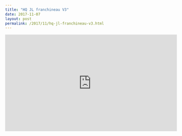 ```yaml
---
title: "HQ JL franchineau V3"
date: 2017-11-07
layout: post
permalink: /2017/11/hq-jl-franchineau-v3.html
---
```


<iframe width="560" height="315" src="https://www.youtube.com/embed/snC3SpTxjBk" frameborder="0" allowfullscreen></iframe>